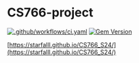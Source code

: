 # CS766-project

[![.github/workflows/ci.yaml](https://github.com/pages-themes/slate/actions/workflows/ci.yaml/badge.svg)](https://github.com/pages-themes/slate/actions/workflows/ci.yaml) [![Gem Version](https://badge.fury.io/rb/jekyll-theme-slate.svg)](https://badge.fury.io/rb/jekyll-theme-slate)

[https://starfalll.github.io/CS766_S24/](https://starfalll.github.io/CS766_S24/)
